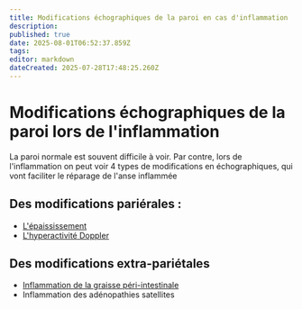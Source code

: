 ```yaml
---
title: Modifications échographiques de la paroi en cas d'inflammation
description: 
published: true
date: 2025-08-01T06:52:37.859Z
tags: 
editor: markdown
dateCreated: 2025-07-28T17:48:25.260Z
---
```


# Modifications échographiques de la paroi lors de l'inflammation
La paroi normale est souvent difficile à voir.
Par contre, lors de l'inflammation on peut voir 4 types de modifications en échographiques, qui vont faciliter le réparage de l'anse inflammée

## Des modifications pariérales :
- [L'épaississement](/bases/paroi_inflammee/epaississement)
- [L'hyperactivité Doppler](/bases/paroi_inflammee/doppler)

## Des modifications extra-pariétales
- [Inflammation de la graisse péri-intestinale](/bases/paroi_inflammee/graisse)
- Inflammation des adénopathies satellites